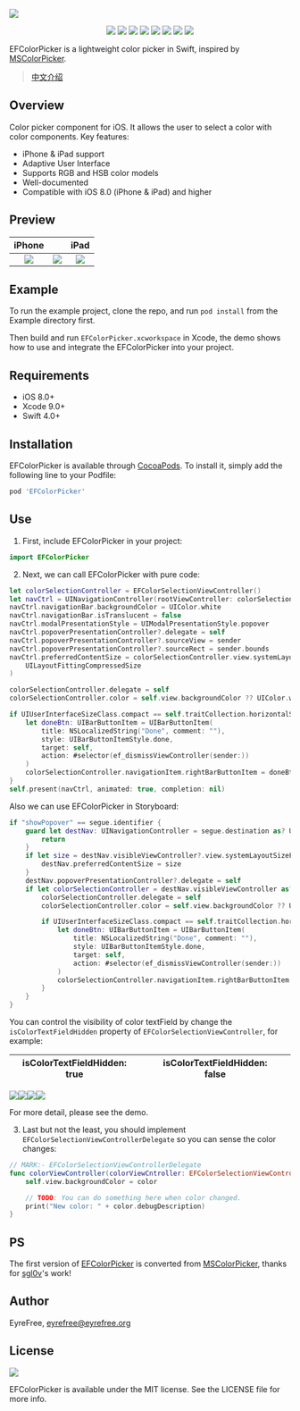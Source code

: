 ![](https://raw.githubusercontent.com/EyreFree/EFColorPicker/master/assets/EFColorPicker.png)

<p align="center">
<a href="https://travis-ci.org/EyreFree/EFColorPicker"><img src="http://img.shields.io/travis/EyreFree/EFColorPicker.svg"></a>
<a href="http://cocoapods.org/pods/EFColorPicker"><img src="https://img.shields.io/cocoapods/v/EFColorPicker.svg?style=flat"></a>
<a href="http://cocoapods.org/pods/EFColorPicker"><img src="https://img.shields.io/cocoapods/p/EFColorPicker.svg?style=flat"></a>
<a href="https://github.com/apple/swift"><img src="https://img.shields.io/badge/language-swift-orange.svg"></a>
<a href="https://raw.githubusercontent.com/EyreFree/EFColorPicker/master/LICENSE"><img src="https://img.shields.io/cocoapods/l/EFColorPicker.svg?style=flat"></a>
<a href="https://twitter.com/EyreFree777"><img src="https://img.shields.io/badge/twitter-@EyreFree777-blue.svg?style=flat"></a>
<a href="http://weibo.com/eyrefree777"><img src="https://img.shields.io/badge/weibo-@EyreFree-red.svg?style=flat"></a>
<img src="https://img.shields.io/badge/made%20with-%3C3-orange.svg">
</p>

EFColorPicker is a lightweight color picker in Swift, inspired by [MSColorPicker](https://github.com/sgl0v/MSColorPicker).

> [中文介绍](https://github.com/EyreFree/EFColorPicker/blob/master/README_CN.md)

## Overview

Color picker component for iOS. It allows the user to select a color with color components. Key features:

- iPhone & iPad support
- Adaptive User Interface
- Supports RGB and HSB color models
- Well-documented
- Compatible with iOS 8.0 (iPhone &amp; iPad) and higher

## Preview

| iPhone |   | iPad |
|:---------------------:|:---------------------:|:---------------------:|
![](https://raw.githubusercontent.com/EyreFree/EFColorPicker/master/assets/sample_iphone.png)|![](https://raw.githubusercontent.com/EyreFree/EFColorPicker/master/assets/sample_iphone.gif)|![](https://raw.githubusercontent.com/EyreFree/EFColorPicker/master/assets/sample_ipad.gif)   

## Example

To run the example project, clone the repo, and run `pod install` from the Example directory first.

Then build and run `EFColorPicker.xcworkspace` in Xcode, the demo shows how to use and integrate the EFColorPicker into your project.

## Requirements

- iOS 8.0+
- Xcode 9.0+
- Swift 4.0+

## Installation

EFColorPicker is available through [CocoaPods](http://cocoapods.org). To install
it, simply add the following line to your Podfile:

```ruby
pod 'EFColorPicker'
```

## Use

1. First, include EFColorPicker in your project:

```swift
import EFColorPicker
```

2. Next, we can call EFColorPicker with pure code:

```swift
let colorSelectionController = EFColorSelectionViewController()
let navCtrl = UINavigationController(rootViewController: colorSelectionController)
navCtrl.navigationBar.backgroundColor = UIColor.white
navCtrl.navigationBar.isTranslucent = false
navCtrl.modalPresentationStyle = UIModalPresentationStyle.popover
navCtrl.popoverPresentationController?.delegate = self
navCtrl.popoverPresentationController?.sourceView = sender
navCtrl.popoverPresentationController?.sourceRect = sender.bounds
navCtrl.preferredContentSize = colorSelectionController.view.systemLayoutSizeFitting(
    UILayoutFittingCompressedSize
)

colorSelectionController.delegate = self
colorSelectionController.color = self.view.backgroundColor ?? UIColor.white

if UIUserInterfaceSizeClass.compact == self.traitCollection.horizontalSizeClass {
    let doneBtn: UIBarButtonItem = UIBarButtonItem(
        title: NSLocalizedString("Done", comment: ""),
        style: UIBarButtonItemStyle.done,
        target: self,
        action: #selector(ef_dismissViewController(sender:))
    )
    colorSelectionController.navigationItem.rightBarButtonItem = doneBtn
}
self.present(navCtrl, animated: true, completion: nil)
```

Also we can use EFColorPicker in Storyboard:

```swift
if "showPopover" == segue.identifier {
	guard let destNav: UINavigationController = segue.destination as? UINavigationController else {
	    return
	}
	if let size = destNav.visibleViewController?.view.systemLayoutSizeFitting(UILayoutFittingCompressedSize) {
	    destNav.preferredContentSize = size
	}
	destNav.popoverPresentationController?.delegate = self
	if let colorSelectionController = destNav.visibleViewController as? EFColorSelectionViewController {
	    colorSelectionController.delegate = self
	    colorSelectionController.color = self.view.backgroundColor ?? UIColor.white

	    if UIUserInterfaceSizeClass.compact == self.traitCollection.horizontalSizeClass {
	        let doneBtn: UIBarButtonItem = UIBarButtonItem(
	            title: NSLocalizedString("Done", comment: ""),
	            style: UIBarButtonItemStyle.done,
	            target: self,
	            action: #selector(ef_dismissViewController(sender:))
	        )
	        colorSelectionController.navigationItem.rightBarButtonItem = doneBtn
	    }
	}
}
```

You can control the visibility of color textField by change the `isColorTextFieldHidden` property of `EFColorSelectionViewController`, for example:

| isColorTextFieldHidden: true |   | isColorTextFieldHidden: false |   |
|:---------------------:|:---------------------:|:---------------------:|:---------------------:|
![](https://raw.githubusercontent.com/EyreFree/EFColorPicker/master/assets/sample_iphone1.png)![](https://raw.githubusercontent.com/EyreFree/EFColorPicker/master/assets/sample_iphone2.png)![](https://raw.githubusercontent.com/EyreFree/EFColorPicker/master/assets/sample_iphone3.png)![](https://raw.githubusercontent.com/EyreFree/EFColorPicker/master/assets/sample_iphone4.png)   

For more detail, please see the demo.

3. Last but not the least, you should implement `EFColorSelectionViewControllerDelegate` so you can sense the color changes:

```swift
// MARK:- EFColorSelectionViewControllerDelegate
func colorViewController(colorViewCntroller: EFColorSelectionViewController, didChangeColor color: UIColor) {
    self.view.backgroundColor = color

    // TODO: You can do something here when color changed.
    print("New color: " + color.debugDescription)
}
```

## PS

The first version of [EFColorPicker](https://github.com/EyreFree/EFColorPicker/releases/tag/0.0.1) is converted from [MSColorPicker](https://github.com/sgl0v/MSColorPicker/commit/b15f6cfabf4e406368f730f3f66f823bf1593293), thanks for [sgl0v](https://github.com/sgl0v)'s work!

## Author

EyreFree, eyrefree@eyrefree.org

## License

![](https://upload.wikimedia.org/wikipedia/commons/thumb/f/f8/License_icon-mit-88x31-2.svg/128px-License_icon-mit-88x31-2.svg.png)

EFColorPicker is available under the MIT license. See the LICENSE file for more info.
